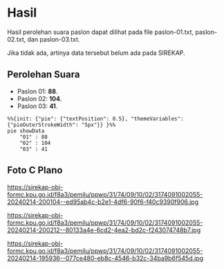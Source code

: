 # Hasil

Hasil perolehan suara paslon dapat dilihat pada file paslon-01.txt, paslon-02.txt, dan paslon-03.txt.

Jika tidak ada, artinya data tersebut belum ada pada SIREKAP.

## Perolehan Suara

 * Paslon 01: **88**.
 * Paslon 02: **104**.
 * Paslon 03: **41**.

```mermaid
%%{init: {"pie": {"textPosition": 0.5}, "themeVariables": {"pieOuterStrokeWidth": "5px"}} }%%
pie showData
    "01" : 88
    "02" : 104
    "03" : 41
```
## Foto C Plano

https://sirekap-obj-formc.kpu.go.id/f8a3/pemilu/ppwp/31/74/09/10/02/3174091002055-20240214-200104--ed95ab4c-b2e1-4df6-90f6-f40c9390f906.jpg

https://sirekap-obj-formc.kpu.go.id/f8a3/pemilu/ppwp/31/74/09/10/02/3174091002055-20240214-200212--80133a4e-6cd2-4ea2-bd2c-f243074748b7.jpg

https://sirekap-obj-formc.kpu.go.id/f8a3/pemilu/ppwp/31/74/09/10/02/3174091002055-20240214-195936--077ce480-eb8c-4546-b32c-34ba9b6f545d.jpg
